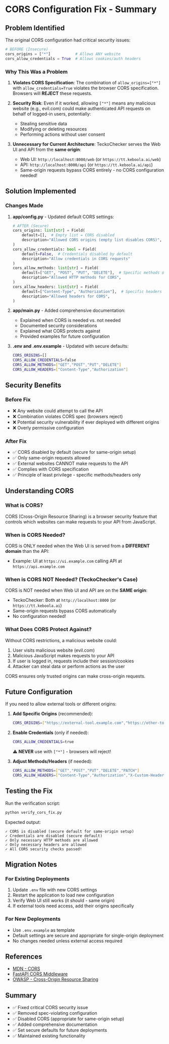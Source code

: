 # CORS Configuration Fix - Summary

## Problem Identified

The original CORS configuration had critical security issues:

```python
# BEFORE (Insecure)
cors_origins = ["*"]           # Allows ANY website
cors_allow_credentials = True  # Allows cookies/auth headers
```

### Why This Was a Problem

1. **Violates CORS Specification**: The combination of `allow_origins=["*"]` with `allow_credentials=True` violates the browser CORS specification. Browsers will **REJECT** these requests.

2. **Security Risk**: Even if it worked, allowing `["*"]` means any malicious website (e.g., evil.com) could make authenticated API requests on behalf of logged-in users, potentially:
   - Stealing sensitive data
   - Modifying or deleting resources
   - Performing actions without user consent

3. **Unnecessary for Current Architecture**: TeckoChecker serves the Web UI and API from the **same origin**:
   - Web UI: `http://localhost:8000/web` (or `https://tt.keboola.ai/web`)
   - API: `http://localhost:8000/api` (or `https://tt.keboola.ai/api`)
   - Same-origin requests bypass CORS entirely - no CORS configuration needed!

## Solution Implemented

### Changes Made

1. **app/config.py** - Updated default CORS settings:
   ```python
   # AFTER (Secure)
   cors_origins: list[str] = Field(
       default=[],  # Empty list = CORS disabled
       description="Allowed CORS origins (empty list disables CORS)",
   )
   cors_allow_credentials: bool = Field(
       default=False,  # Credentials disabled by default
       description="Allow credentials in CORS requests"
   )
   cors_allow_methods: list[str] = Field(
       default=["GET", "POST", "PUT", "DELETE"],  # Specific methods only
       description="Allowed HTTP methods for CORS",
   )
   cors_allow_headers: list[str] = Field(
       default=["Content-Type", "Authorization"],  # Specific headers only
       description="Allowed headers for CORS",
   )
   ```

2. **app/main.py** - Added comprehensive documentation:
   - Explained when CORS is needed vs. not needed
   - Documented security considerations
   - Explained what CORS protects against
   - Provided examples for future configuration

3. **.env and .env.example** - Updated with secure defaults:
   ```bash
   CORS_ORIGINS=[]
   CORS_ALLOW_CREDENTIALS=false
   CORS_ALLOW_METHODS=["GET","POST","PUT","DELETE"]
   CORS_ALLOW_HEADERS=["Content-Type","Authorization"]
   ```

## Security Benefits

### Before Fix
- ❌ Any website could attempt to call the API
- ❌ Combination violates CORS spec (browsers reject)
- ❌ Potential security vulnerability if ever deployed with different origins
- ❌ Overly permissive configuration

### After Fix
- ✅ CORS disabled by default (secure for same-origin setup)
- ✅ Only same-origin requests allowed
- ✅ External websites CANNOT make requests to the API
- ✅ Complies with CORS specification
- ✅ Principle of least privilege - specific methods/headers only

## Understanding CORS

### What is CORS?
CORS (Cross-Origin Resource Sharing) is a browser security feature that controls which websites can make requests to your API from JavaScript.

### When is CORS Needed?
CORS is ONLY needed when the Web UI is served from a **DIFFERENT domain** than the API:
- Example: UI at `https://ui.example.com` calling API at `https://api.example.com`

### When is CORS NOT Needed? (TeckoChecker's Case)
CORS is NOT needed when Web UI and API are on the **SAME origin**:
- TeckoChecker: Both at `http://localhost:8000` (or `https://tt.keboola.ai`)
- Same-origin requests bypass CORS automatically
- No configuration needed!

### What Does CORS Protect Against?
Without CORS restrictions, a malicious website could:
1. User visits malicious website (evil.com)
2. Malicious JavaScript makes requests to your API
3. If user is logged in, requests include their session/cookies
4. Attacker can steal data or perform actions as the user

CORS ensures only trusted origins can make cross-origin requests.

## Future Configuration

If you need to allow external tools or different origins:

1. **Add Specific Origins** (recommended):
   ```bash
   CORS_ORIGINS=["https://external-tool.example.com","https://other-tool.com"]
   ```

2. **Enable Credentials** (only if needed):
   ```bash
   CORS_ALLOW_CREDENTIALS=true
   ```
   ⚠️ **NEVER** use with `["*"]` - browsers will reject!

3. **Adjust Methods/Headers** (if needed):
   ```bash
   CORS_ALLOW_METHODS=["GET","POST","PUT","DELETE","PATCH"]
   CORS_ALLOW_HEADERS=["Content-Type","Authorization","X-Custom-Header"]
   ```

## Testing the Fix

Run the verification script:
```bash
python verify_cors_fix.py
```

Expected output:
```
✓ CORS is disabled (secure default for same-origin setup)
✓ Credentials are disabled (secure default)
✓ Only necessary HTTP methods are allowed
✓ Only necessary headers are allowed
✓ All CORS security checks passed!
```

## Migration Notes

### For Existing Deployments
1. Update `.env` file with new CORS settings
2. Restart the application to load new configuration
3. Verify Web UI still works (it should - same origin)
4. If external tools need access, add their origins specifically

### For New Deployments
- Use `.env.example` as template
- Default settings are secure and appropriate for single-origin deployment
- No changes needed unless external access required

## References

- [MDN - CORS](https://developer.mozilla.org/en-US/docs/Web/HTTP/CORS)
- [FastAPI CORS Middleware](https://fastapi.tiangolo.com/tutorial/cors/)
- [OWASP - Cross-Origin Resource Sharing](https://owasp.org/www-community/attacks/CORS_OriginHeaderScrutiny)

## Summary

- ✅ Fixed critical CORS security issue
- ✅ Removed spec-violating configuration
- ✅ Disabled CORS (appropriate for same-origin setup)
- ✅ Added comprehensive documentation
- ✅ Set secure defaults for future deployments
- ✅ Maintained existing functionality
